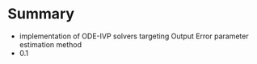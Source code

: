 # Summary

* implementation of ODE-IVP solvers targeting Output Error parameter estimation method
* 0.1




